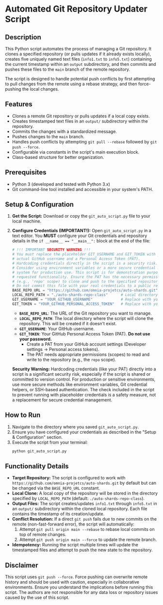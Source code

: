 # Automated Git Repository Updater Script

## Description

This Python script automates the process of managing a Git repository. It clones a specified repository (or pulls updates if it already exists locally), creates five uniquely named text files (`info1.txt` to `info5.txt`) containing the current timestamp within an `output` subdirectory, and then commits and pushes these files to the `main` branch of the remote repository.

The script is designed to handle potential push conflicts by first attempting to pull changes from the remote using a rebase strategy, and then force-pushing the local changes.

## Features

- Clones a remote Git repository or pulls updates if a local copy exists.
- Creates timestamped text files in an `output/` subdirectory within the repository.
- Commits the changes with a standardized message.
- Pushes changes to the `main` branch.
- Handles push conflicts by attempting `git pull --rebase` followed by `git push --force`.
- Configurable via constants in the script's main execution block.
- Class-based structure for better organization.

## Prerequisites

- Python 3 (developed and tested with Python 3.x)
- Git command-line tool installed and accessible in your system's PATH.

## Setup & Configuration

1.  **Get the Script:**
    Download or copy the `git_auto_script.py` file to your local machine.

2.  **Configure Credentials (IMPORTANT!):**
    Open `git_auto_script.py` in a text editor. You **MUST** configure your Git credentials and repository details in the `if __name__ == "__main__":` block at the end of the file:

    ```python
    # !!! IMPORTANT SECURITY WARNING !!!
    # You must replace the placeholder GIT_USERNAME and GIT_TOKEN with your
    # actual GitHub username and a Personal Access Token (PAT).
    # Hardcoding credentials directly in the script is a security risk.
    # Consider using environment variables or a more secure credential management
    # system for production use. This script is for demonstration purposes of the
    # requested functionality. Ensure the PAT has the necessary permissions
    # (e.g., 'repo' scope) to clone and push to the specified repository.
    # Do not commit this file with your real credentials to a public repository.
    BASE_REPO_URL = "https://github.com/omnia-projetcs/auto-shards.git" # Target repository
    LOCAL_REPO_PATH = "./auto-shards-repo-class"      # Local directory for the clone
    GIT_USERNAME = "YOUR_GITHUB_USERNAME"             # Replace with your GitHub username
    GIT_TOKEN = "YOUR_GITHUB_PERSONAL_ACCESS_TOKEN"   # Replace with your GitHub PAT
    ```

    *   **`BASE_REPO_URL`**: The URL of the Git repository you want to manage.
    *   **`LOCAL_REPO_PATH`**: The local directory where the script will clone the repository. This will be created if it doesn't exist.
    *   **`GIT_USERNAME`**: Your GitHub username.
    *   **`GIT_TOKEN`**: Your GitHub Personal Access Token (PAT). **Do not use your password.**
        *   Create a PAT from your GitHub account settings (Developer settings -> Personal access tokens).
        *   The PAT needs appropriate permissions (scopes) to read and write to the repository (e.g., the `repo` scope).

    **Security Warning:** Hardcoding credentials (like your PAT) directly into a script is a significant security risk, especially if the script is shared or committed to version control. For production or sensitive environments, use more secure methods like environment variables, Git credential helpers, or SSH-based authentication. The check included in the script to prevent running with placeholder credentials is a safety measure, not a replacement for secure credential management.

## How to Run

1.  Navigate to the directory where you saved `git_auto_script.py`.
2.  Ensure you have configured your credentials as described in the "Setup & Configuration" section.
3.  Execute the script from your terminal:
    ```bash
    python git_auto_script.py
    ```

## Functionality Details

-   **Target Repository:** The script is configured to work with `https://github.com/omnia-projetcs/auto-shards.git` by default but can be changed via the `BASE_REPO_URL` constant.
-   **Local Clone:** A local copy of the repository will be stored in the directory specified by `LOCAL_REPO_PATH` (default: `./auto-shards-repo-class`).
-   **Output Files:** The script creates/updates `info1.txt` through `info5.txt` in an `output/` subdirectory within the cloned local repository. Each file contains the timestamp of its creation/update.
-   **Conflict Resolution:** If a direct `git push` fails due to new commits on the remote (non-fast-forward error), the script will automatically:
    1.  Attempt `git pull origin main --rebase` to rebase local commits on top of remote changes.
    2.  Attempt `git push origin main --force` to update the remote branch.
-   **Idempotency:** Running the script multiple times will update the timestamped files and attempt to push the new state to the repository.

## Disclaimer

This script uses `git push --force`. Force pushing can overwrite remote history and should be used with caution, especially in collaborative environments. Ensure you understand the implications before running this script. The authors are not responsible for any data loss or repository issues caused by the use of this script.